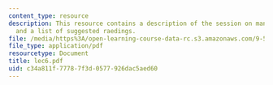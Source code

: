 ```yaml
---
content_type: resource
description: This resource contains a description of the session on manifold regularization
  and a list of suggested raedings.
file: /media/https%3A/open-learning-course-data-rc.s3.amazonaws.com/9-520-statistical-learning-theory-and-applications-spring-2006/c34a811f77787f3d0577926dac5aed60_lec6.pdf
file_type: application/pdf
resourcetype: Document
title: lec6.pdf
uid: c34a811f-7778-7f3d-0577-926dac5aed60
---
```

